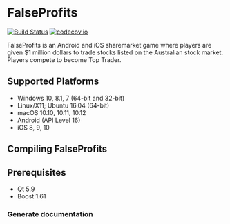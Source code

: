 # FalseProfits

[![Build Status](https://travis-ci.org/programmingproject1-org/falseprofits.svg?branch=develop)](https://travis-ci.org/programmingproject1-org/falseprofits)
[![codecov.io](https://codecov.io/github/SeamusBoyle1/falseprofits/coverage.svg?branch=develop)](https://codecov.io/github/SeamusBoyle1/falseprofits?branch=develop)

FalseProfits is an Android and iOS sharemarket game where players are
given $1 million dollars to trade stocks listed on the Australian stock
market. Players compete to become Top Trader.

## Supported Platforms
- Windows 10, 8.1, 7 (64-bit and 32-bit)
- Linux/X11; Ubuntu 16.04 (64-bit)
- macOS 10.10, 10.11, 10.12
- Android (API Level 16)
- iOS 8, 9, 10

## Compiling FalseProfits

## Prerequisites
- Qt 5.9
- Boost 1.61

### Generate documentation

